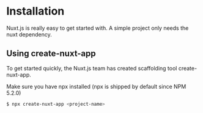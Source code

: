 # Installation

Nuxt.js is really easy to get started with. A simple project only needs the nuxt dependency.

## Using create-nuxt-app

To get started quickly, the Nuxt.js team has created scaffolding tool create-nuxt-app.

Make sure you have npx installed (npx is shipped by default since NPM 5.2.0)

```bash
$ npx create-nuxt-app <project-name>
```

